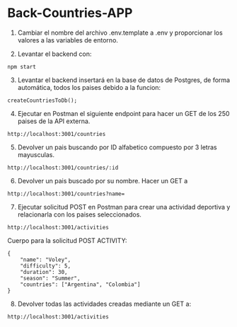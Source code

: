 # Back-Countries-APP

1. Cambiar el nombre del archivo .env.template a .env y proporcionar los valores a las variables de entorno.

2. Levantar el backend con:
```
npm start
```

3. Levantar el backend insertará en la base de datos de Postgres, de forma automática, todos los paises debido a la funcion: 
```
createCountriesToDb();
```

4. Ejecutar en Postman el siguiente endpoint para hacer un GET de los 250 paises de la API externa.
```
http://localhost:3001/countries
```

5. Devolver un pais buscando por ID alfabetico compuesto por 3 letras mayusculas.
```
http://localhost:3001/countries/:id
``` 

6. Devolver un pais buscado por su nombre. Hacer un GET a 
```
http://localhost:3001/countries?name=
```

7. Ejecutar solicitud POST en Postman para crear una actividad deportiva y relacionarla con los paises seleccionados.
```
http://localhost:3001/activities
```

Cuerpo para la solicitud POST ACTIVITY:
```
{
    "name": "Voley",
    "difficulty": 5,
    "duration": 30,
    "season": "Summer",
    "countries": ["Argentina", "Colombia"]
}
```

8. Devolver todas las actividades creadas mediante un GET a:
```
http://localhost:3001/activities
```